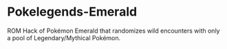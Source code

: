 # Pokelegends-Emerald
ROM Hack of Pokémon Emerald that randomizes wild encounters with only a pool of Legendary/Mythical Pokémon.
